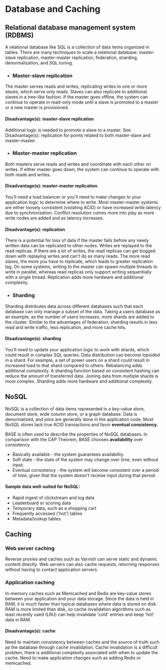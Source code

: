 **Database and Caching**
==============================================================================

## **Relational database management system (RDBMS)**
A relational database like SQL is a collection of data items organized in tables.
There are many techniques to scale a relational database: master-slave replication, master-master replication, federation, sharding, denormalization, and SQL tuning.

- ### **Master-slave replication**
The master serves reads and writes, replicating writes to one or more slaves, which serve only reads. Slaves can also replicate to additional slaves in a tree-like fashion. If the master goes offline, the system can continue to operate in read-only mode until a slave is promoted to a master or a new master is provisioned.

#### **Disadvantage(s): master-slave replication**
Additional logic is needed to promote a slave to a master.
See Disadvantage(s): replication for points related to both master-slave and master-master.

- ### **Master-master replication**
Both masters serve reads and writes and coordinate with each other on writes. If either master goes down, the system can continue to operate with both reads and writes.

#### **Disadvantage(s): master-master replication**
You'll need a load balancer or you'll need to make changes to your application logic to determine where to write.
Most master-master systems are either loosely consistent (violating ACID) or have increased write latency due to synchronization.
Conflict resolution comes more into play as more write nodes are added and as latency increases.

#### **Disadvantage(s): replication**
There is a potential for loss of data if the master fails before any newly written data can be replicated to other nodes.
Writes are replayed to the read replicas. If there are a lot of writes, the read replicas can get bogged down with replaying writes and can't do as many reads.
The more read slaves, the more you have to replicate, which leads to greater replication lag.
On some systems, writing to the master can spawn multiple threads to write in parallel, whereas read replicas only support writing sequentially with a single thread.
Replication adds more hardware and additional complexity.

- ### **Sharding**
Sharding distributes data across different databases such that each database can only manage a subset of the data. Taking a users database as an example, as the number of users increases, more shards are added to the cluster. Similar to the advantages of federation, sharding results in less read and write traffic, less replication, and more cache hits.

#### **Disadvantage(s): sharding**
You'll need to update your application logic to work with shards, which could result in complex SQL queries.
Data distribution can become lopsided in a shard. For example, a set of power users on a shard could result in increased load to that shard compared to others.
Rebalancing adds additional complexity. A sharding function based on consistent hashing can reduce the amount of transferred data.
Joining data from multiple shards is more complex.
Sharding adds more hardware and additional complexity.


## **NoSQL**
NoSQL is a collection of data items represented in a key-value store, document store, wide column store, or a graph database. Data is denormalized, and joins are generally done in the application code. Most NoSQL stores lack true ACID transactions and favor **eventual consistency.**

BASE is often used to describe the properties of NoSQL databases. In comparison with the CAP Theorem, BASE chooses **availability** over consistency.
- Basically available - the system guarantees availability.
- Soft state - the state of the system may change over time, even without input.
- Eventual consistency - the system will become consistent over a period of time, given that the system doesn't receive input during that period.

#### **Sample data well-suited for NoSQL:**

- Rapid ingest of clickstream and log data
- Leaderboard or scoring data
- Temporary data, such as a shopping cart
- Frequently accessed ('hot') tables
- Metadata/lookup tables

## **Caching**

### **Web server caching**
Reverse proxies and caches such as Varnish can serve static and dynamic content directly. Web servers can also cache requests, returning responses without having to contact application servers.

### **Application caching**
In-memory caches such as Memcached and Redis are key-value stores between your application and your data storage. Since the data is held in RAM, it is much faster than typical databases where data is stored on disk. RAM is more limited than disk, so cache invalidation algorithms such as least recently used (LRU) can help invalidate 'cold' entries and keep 'hot' data in RAM

#### **Disadvantage(s): cache**
Need to maintain consistency between caches and the source of truth such as the database through cache invalidation.
Cache invalidation is a difficult problem, there is additional complexity associated with when to update the cache.
Need to make application changes such as adding Redis or memcached.